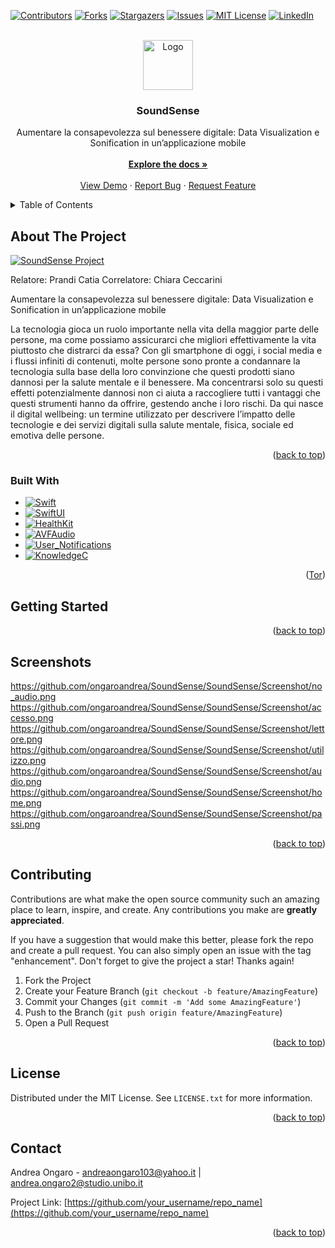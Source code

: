 <!-- Improved compatibility of back to top link: See: https://github.com/othneildrew/Best-README-Template/pull/73 -->
<a name="readme-top"></a>
<!--
*** Thanks for checking out the Best-README-Template. If you have a suggestion
*** that would make this better, please fork the repo and create a pull request
*** or simply open an issue with the tag "enhancement".
*** Don't forget to give the project a star!
*** Thanks again! Now go create something AMAZING! :D
-->



<!-- PROJECT SHIELDS -->
<!--
*** I'm using markdown "reference style" links for readability.
*** Reference links are enclosed in brackets [ ] instead of parentheses ( ).
*** See the bottom of this document for the declaration of the reference variables
*** for contributors-url, forks-url, etc. This is an optional, concise syntax you may use.
*** https://www.markdownguide.org/basic-syntax/#reference-style-links
-->
[![Contributors][contributors-shield]][contributors-url]
[![Forks][forks-shield]][forks-url]
[![Stargazers][stars-shield]][stars-url]
[![Issues][issues-shield]][issues-url]
[![MIT License][license-shield]][license-url]
[![LinkedIn][linkedin-shield]][linkedin-url]



<!-- PROJECT LOGO -->
<br />
<div align="center">
  <a href="https://github.com/ongaroandrea/SoundSense">
    <img src="SoundSense/Image/logo.png" alt="Logo" width="80" height="80">
  </a>

  <h3 align="center">SoundSense</h3>

  <p align="center">
    Aumentare la consapevolezza sul benessere digitale: Data Visualization e Sonification in un’applicazione mobile
    <br />
    <br />
    <a href="https://github.com/ongaroandrea/SoundSense"><strong>Explore the docs »</strong></a>
    <br />
    <br />
    <a href="https://github.com/ongaroandrea/SoundSense">View Demo</a>
    ·
    <a href="https://github.com/ongaroandrea/SoundSense/issues">Report Bug</a>
    ·
    <a href="https://github.com/ongaroandrea/SoundSense/issues">Request Feature</a>
  </p>
</div>



<!-- TABLE OF CONTENTS -->
<details>
  <summary>Table of Contents</summary>
  <ol>
    <li>
      <a href="#about-the-project">About The Project</a>
      <ul>
        <li><a href="#built-with">Built With</a></li>
      </ul>
    </li>
    <li>
      <a href="#getting-started">Getting Started</a>
      <ul>
        <li><a href="#prerequisites">Prerequisites</a></li>
        <li><a href="#installation">Installation</a></li>
      </ul>
    </li>
    <li><a href="#usage">Usage</a></li>
    <li><a href="#roadmap">Roadmap</a></li>
    <li><a href="#contributing">Contributing</a></li>
    <li><a href="#license">License</a></li>
    <li><a href="#contact">Contact</a></li>
    <li><a href="#acknowledgments">Acknowledgments</a></li>
  </ol>
</details>



<!-- ABOUT THE PROJECT -->
## About The Project

[![SoundSense Project][product-screenshot]](https://example.com)

Relatore:  Prandi Catia
Correlatore: Chiara Ceccarini

Aumentare la consapevolezza sul benessere digitale: Data Visualization e Sonification in un’applicazione mobile

La tecnologia gioca un ruolo importante nella vita della maggior parte delle persone, ma come possiamo assicurarci che migliori effettivamente la vita piuttosto che distrarci da essa?
Con gli smartphone di oggi, i social media e i flussi infiniti di contenuti, molte persone sono pronte a condannare la tecnologia sulla base della loro convinzione che questi prodotti siano dannosi per la salute mentale e il benessere. Ma concentrarsi solo su questi effetti potenzialmente dannosi non ci aiuta a raccogliere tutti i vantaggi che questi strumenti hanno da offrire, gestendo anche i loro rischi. Da qui nasce il digital wellbeing: un termine utilizzato per descrivere l’impatto delle tecnologie e dei servizi digitali sulla salute mentale, fisica, sociale ed emotiva delle persone.

<p align="right">(<a href="#readme-top">back to top</a>)</p>



### Built With

* [![Swift][Swift]][Swift]
* [![SwiftUI][SwiftUI]][SwiftUI]
* [![HealthKit][HealthKit]][HealthKit]
* [![AVFAudio][AVFAudio]][AVFAudio]
* [![User_Notifications][User_Notifications]][Swift]
* [![KnowledgeC][KnowledgeC]][KnowledgeC]

<p align="right">(<a href="#readme-top">Tor</a>)</p>



<!-- GETTING STARTED -->
## Getting Started

<p align="right">(<a href="#readme-top">back to top</a>)</p>



<!-- USAGE EXAMPLES -->
## Screenshots

https://github.com/ongaroandrea/SoundSense/SoundSense/Screenshot/no_audio.png
https://github.com/ongaroandrea/SoundSense/SoundSense/Screenshot/accesso.png
https://github.com/ongaroandrea/SoundSense/SoundSense/Screenshot/lettore.png
https://github.com/ongaroandrea/SoundSense/SoundSense/Screenshot/utilizzo.png
https://github.com/ongaroandrea/SoundSense/SoundSense/Screenshot/audio.png
https://github.com/ongaroandrea/SoundSense/SoundSense/Screenshot/home.png
https://github.com/ongaroandrea/SoundSense/SoundSense/Screenshot/passi.png
<p align="right">(<a href="#readme-top">back to top</a>)</p>



<!-- CONTRIBUTING -->
## Contributing

Contributions are what make the open source community such an amazing place to learn, inspire, and create. Any contributions you make are **greatly appreciated**.

If you have a suggestion that would make this better, please fork the repo and create a pull request. You can also simply open an issue with the tag "enhancement".
Don't forget to give the project a star! Thanks again!

1. Fork the Project
2. Create your Feature Branch (`git checkout -b feature/AmazingFeature`)
3. Commit your Changes (`git commit -m 'Add some AmazingFeature'`)
4. Push to the Branch (`git push origin feature/AmazingFeature`)
5. Open a Pull Request

<p align="right">(<a href="#readme-top">back to top</a>)</p>



<!-- LICENSE -->
## License

Distributed under the MIT License. See `LICENSE.txt` for more information.

<p align="right">(<a href="#readme-top">back to top</a>)</p>



<!-- CONTACT -->
## Contact

Andrea Ongaro  - andreaongaro103@yahoo.it | andrea.ongaro2@studio.unibo.it

Project Link: [https://github.com/your_username/repo_name](https://github.com/your_username/repo_name)


<p align="right">(<a href="#readme-top">back to top</a>)</p>



<!-- MARKDOWN LINKS & IMAGES -->
<!-- https://www.markdownguide.org/basic-syntax/#reference-style-links -->
[contributors-shield]: https://img.shields.io/github/contributors/othneildrew/Best-README-Template.svg?style=for-the-badge
[contributors-url]: https://github.com/ongaroandrea/SoundSense/contributors

[forks-shield]: https://img.shields.io/github/forks/othneildrew/Best-README-Template.svg?style=for-the-badge
[forks-url]: https://github.com/ongaroandrea/SoundSense/members

[stars-shield]: https://img.shields.io/github/stars/othneildrew/Best-README-Template.svg?style=for-the-badge
[stars-url]: https://github.com/ongaroandrea/SoundSense/stargazers

[issues-shield]: https://img.shields.io/github/issues/othneildrew/Best-README-Template.svg?style=for-the-badge
[issues-url]: https://github.com/ongaroandrea/SoundSense/issues

[license-shield]: https://img.shields.io/github/license/othneildrew/Best-README-Template.svg?style=for-the-badge
[license-url]: https://github.com/ongaroandrea/SoundSense/LICENSE.txt

[linkedin-shield]: https://img.shields.io/badge/-LinkedIn-black.svg?style=for-the-badge&logo=linkedin&colorB=555
[linkedin-url]: https://www.linkedin.com/in/ongaro-andrea/

[product-screenshot]: images/screenshot.png

[Swift]: https://www.swift.org/about/
[User_Notifications]: https://developer.apple.com/documentation/usernotifications/
[Foundation]: https://developer.apple.com/documentation/foundation/
[AVFAudio]: https://developer.apple.com/documentation/avfaudio
[HealthKit]: https://developer.apple.com/documentation/healthkit/about_the_healthkit_framework
[KnowledgeC]: https://www.mac4n6.com/blog/2018/8/5/knowledge-is-power-using-the-knowledgecdb-database-on-macos-and-ios-to-determine-precise-user-and-application-usage
[SwiftUI]: https://developer.apple.com/xcode/swiftui/
